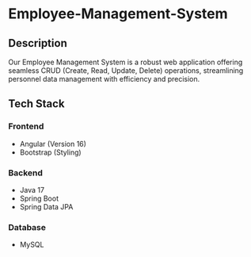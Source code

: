 # Employee-Management-System

## Description
Our Employee Management System is a robust web application offering seamless CRUD (Create, Read, Update, Delete) operations, streamlining personnel data management with efficiency and precision.

## Tech Stack

### Frontend
- Angular (Version 16)
- Bootstrap (Styling)
  
### Backend
- Java 17
- Spring Boot
- Spring Data JPA
### Database
- MySQL

  
